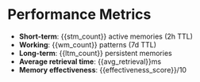 # Performance Metrics
- **Short-term**: {{stm_count}} active memories (2h TTL)
- **Working**: {{wm_count}} patterns (7d TTL)  
- **Long-term**: {{ltm_count}} persistent memories
- **Average retrieval time**: {{avg_retrieval}}ms
- **Memory effectiveness**: {{effectiveness_score}}/10
